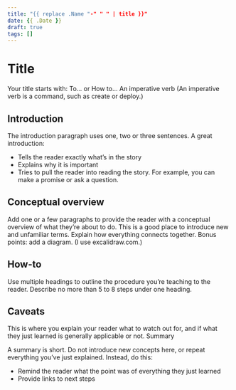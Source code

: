 ```yaml
---
title: "{{ replace .Name "-" " " | title }}"
date: {{ .Date }}
draft: true
tags: []
---
```


# Title
Your title starts with:
To... or How to…
An imperative verb (An imperative verb is a command, such as create or deploy.) 

## Introduction 
The introduction paragraph uses one, two or three sentences. A great introduction:
- Tells the reader exactly what’s in the story
- Explains why it is important
- Tries to pull the reader into reading the story. For example, you can make a promise or ask a question. 

## Conceptual overview
Add one or a few paragraphs to provide the reader with a conceptual overview of what they’re about to do. This is a good place to introduce new and unfamiliar terms. Explain how everything connects together. Bonus points: add a diagram. (I use excalidraw.com.)

## How-to
Use multiple headings to outline the procedure you’re teaching to the reader. Describe no more than 5 to 8 steps under one heading.  

## Caveats
This is where you explain your reader what to watch out for, and if what they just learned is generally applicable or not. 
Summary

A summary is short. Do not introduce new concepts here, or repeat everything you’ve just explained. Instead, do this: 
- Remind the reader what the point was of everything they just learned
- Provide links to next steps
 
